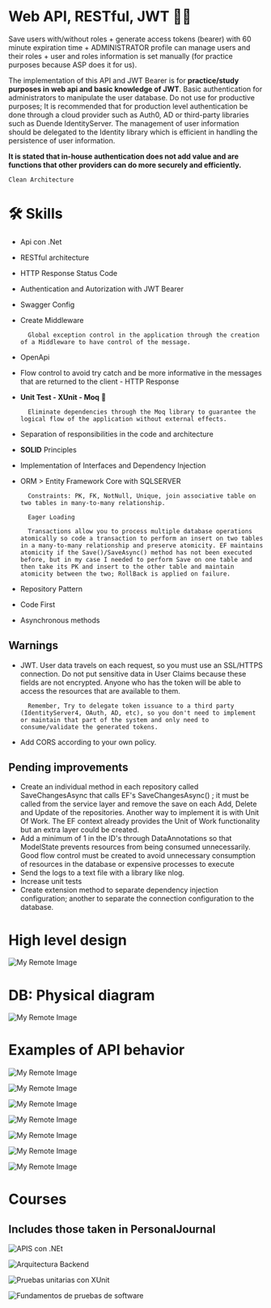 # Web API, RESTful, JWT 🔑⏰
Save users with/without roles + generate access tokens (bearer) with 60 minute expiration time + ADMINISTRATOR profile can manage users and their roles + user and roles information is set manually (for practice purposes because ASP does it for us).

The implementation of this API and JWT Bearer is for **practice/study purposes in web api and basic knowledge of JWT**. Basic authentication for administrators to manipulate the user database. Do not use for productive purposes; It is recommended that for production level authentication be done through a cloud provider such as Auth0, AD or third-party libraries such as Duende IdentityServer. The management of user information should be delegated to the Identity library which is efficient in handling the persistence of user information.


**It is stated that in-house authentication does not add value and are functions that other providers can do more securely and efficiently.**

```bash
Clean Architecture
```

# 🛠 Skills
* Api con .Net
* RESTful architecture
* HTTP Response Status Code
* Authentication and Autorization with JWT Bearer
* Swagger Config
* Create Middleware

        Global exception control in the application through the creation of a Middleware to have control of the message.
* OpenApi
* Flow control to avoid try catch and be more informative in the messages that are returned to the client - HTTP Response
* **Unit Test - XUnit - Moq** 🧪
    
        Eliminate dependencies through the Moq library to guarantee the logical flow of the application without external effects.

* Separation of responsibilities in the code and architecture
* **SOLID** Principles
* Implementation of Interfaces and Dependency Injection
* ORM > Entity Framework Core with SQLSERVER

        Constraints: PK, FK, NotNull, Unique, join associative table on two tables in many-to-many relationship.

        Eager Loading

        Transactions allow you to process multiple database operations atomically so code a transaction to perform an insert on two tables in a many-to-many relationship and preserve atomicity. EF maintains atomicity if the Save()/SaveAsync() method has not been executed before, but in my case I needed to perform Save on one table and then take its PK and insert to the other table and maintain atomicity between the two; RollBack is applied on failure.

* Repository Pattern
* Code First
* Asynchronous methods


## Warnings

* JWT. User data travels on each request, so you must use an SSL/HTTPS connection. Do not put sensitive data in User Claims because these fields are not encrypted. Anyone who has the token will be able to access the resources that are available to them.

        Remember, Try to delegate token issuance to a third party (IdentityServer4, OAuth, AD, etc), so you don't need to implement or maintain that part of the system and only need to consume/validate the generated tokens.

* Add CORS according to your own policy.

## Pending improvements

* Create an individual method in each repository called SaveChangesAsync that calls EF's SaveChangesAsync() ; it must be called from the service layer and remove the save on each Add, Delete and Update of the repositories. Another way to implement it is with Unit Of Work. The EF context already provides the Unit of Work functionality but an extra layer could be created.
* Add a minimum of 1 in the ID's through DataAnnotations so that ModelState prevents resources from being consumed unnecessarily. Good flow control must be created to avoid unnecessary consumption of resources in the database or expensive processes to execute
* Send the logs to a text file with a library like nlog.
* Increase unit tests
* Create extension method to separate dependency injection configuration; another to separate the connection configuration to the database.

# High level design

![My Remote Image](https://uc25c5b90c15861212af8228c208.previews.dropboxusercontent.com/p/thumb/ABtDptl2Y-AjYppuHSLLMg68MQS_s_F3SnALWeESKiGvHcJTWPB4MYH0NtgppuKW-VoyyKbNtG4ZpfXSdF04R2-V-zNe5sP7zALJc0yRtMM4bW1Vp6hxXLvTxA5SvgKi01sllAu2FENDj6q4Ec-CGxDqYuWP70sVQ3v2P0ChYNBZFD80RuuwMd6cpVsgVE_PPQy4AUyE0bmgCH5AwvtVV7eneSg-tZJnxubsV0TCEvbdqnbema5xRzwjdEIgPliaoSdjVxSvOa2Aiy0GxE34T7Wj0DitM1Tm_GpB2IWwwt8gD_e3g3f0ipUNVvdgSoGhHgjfhTzqKLQu9a5_FpeNyxhaQwkNQEvGvKk2_iaeLpS2Rx1-mE8AQDLshexnDAj1fCqzZmZjIK99BYTXzwNgTJbwy-kL3yG139LTzElLlSjcPQ/p.png)

# DB: Physical diagram
![My Remote Image](https://uc856d249a80f9043fa627059010.previews.dropboxusercontent.com/p/thumb/ABtzM1bV-pbzS6tI3b7Kr1zi8u74oA6ewU6tc9E8sz3Aaiuk3l2McbHmeN8BG8LVqzBsQtwO07gBlzwaL34eJ8N6Xz4yLC4tcaIu0-V-IvlNQluY4vzDsBYWjMAM1ActSTfBQaNxuePeZfmhPpdEycPHmCyJAQRUc_LouVruhw0G4G1BGqeKnFkTXWPIzP0gBkB4IoyV1TsB4nx9S9Q3jh7m9zs-tqZr1tWCZy6EwgjO1V72RgUvlIu6F09_pHoIVI-D-ERKlMkofIBb80BvijW1QvODn7muO4RhHgNxL4lwBWKDCXUjSwn_fx6rEi62rO2yGrNJitq136Loib8PMsE6V1oS1HwTCJ2CqJGCx510mdIr-pCoLAlblRtZUB6BdnJMVGttfeU_wCEaayZU_NxyW7qiog0NXMi_3lDuhVXd9A/p.png)

# Examples of API behavior
![My Remote Image](https://ucb43486a36034b915d58d6a95b7.previews.dropboxusercontent.com/p/thumb/ABvDrrkR9E5-PXeROlyxwM5PhHknS4cMi4KjOuh80K0sCEYHHPXKZ_200yOzE7TDM3GQigq8b2PfZSqvc4PL1jcDlHQugre-2H5H9yKM-_pzAMgk2_P_FaFMhmxmkMTSB1BOzxLjtd6-02Znrw5F6dIW-LJspqV2_njBlvivluLDcvLXTyJtBSgkL4SoFFByIPjMr3i2n7TBkNElaOj_FXdbcY45xgOIikTEA_K8v-xbDflpCWskok55fKC4_O3Occ6GOXMYSdZNNJU6TwhpyOcFcOI3VarxlDoHcL4LsZTAoEZRKWwFSZ7rj-avJUofqPdCYXaFEbvWwgyQH_RurVCpIfiqP-5SNsFtWLf1cYwceZUv627KeeD3IQkiMipYuDnkOWrfwad1PZeWgegiJw01e28a6OZ4of56xS4CXXajGQ/p.png)

![My Remote Image](https://uc1d03ffae143fa792537e09ee73.previews.dropboxusercontent.com/p/thumb/ABsDioWCukzCz_lsP14nIhMTWm2IDiakGOvn0eBGFnCLYB8Veo8_KTCC7ygYdq7Sexu9sFSgilL-MvqwA_f8Ycota0f74xW146HWzidBmx7E8PafpAfpeSRHlsdDIi-KdSjAuv8XWbXvXqseBc-MNjeBNsOjfLd9YOkq1JqyeA7m9frzLAgvNVQW87ektkWzkuYtjTdCfn6U8A8zBuZ2CgXCT3813RWqc1fNs5HWH9nzZIe4qsIlfWi1umqRdlv2mnzTGkw_U4436gV5vlMiQQNgAmbl9q0LvfzxT6j7sjzhmQr-RE0sm1Ps3RT3G2eZwdBa7NTmbJ0R1E2yyFB4Se5QoQZpLGPTke7Zu2U-g6AXlUxVzVlFeyoq9NnCTBgC7b1XYNHydJYJNZtcQt2HPmhNFUmib0NHk7nYydVqhNSgzA/p.png)

![My Remote Image](https://uc8f5e738cf48ed8decd451dcdc0.previews.dropboxusercontent.com/p/thumb/ABvG4cOig13Lw8-W2zHE2bnVRtgd2rbMctYonql0VZmdKdKGksVx_7tjTv0XuNqAMV3qV4N51AVkSRi3T-luKoO6kd8bHAJxwP4CWsNbiDMVilc6YuG-H8jqi0LPTiZxu5WJcRbzBjJbiP3yjLEpoqmQPy_yogAkrPjsU-nTmn80EHPHCGVTaSsAgZT2U6-NlnaZv3oRZFomw73fX5NZww-2nZvV5RpJNnm-HtmJh03usz8jxuqGNdUHUcg7jqdWik_s0f6j92V_pxk_fTAkmoyyo98tIRH8W-3iFhg8wZdmEmFKEtS62imHBLrYarnng6sC1Ki53UHq5YOIBVQbEp7lIdcJeaao6iNYHwjbZXRoE7eokTcqJhk3gT_TVD4hd7Sx1-NqGh3T5eZY-RBhmE6mfjctnwjPY52E_-r1-Goadg/p.png)

![My Remote Image](https://uce607b900adcf96f5f2d9eb5de4.previews.dropboxusercontent.com/p/thumb/ABumHAZt8JWj0rJrg5RtBudZEbWmBeMoovW6g48ZTfP3QPJgdGhMGw6rQjSBO3lK5eNRhSpThiCwwGim45KkhVVRr337Lb65uyPANVdvt0Mlh2NfRCSHAcMOE01ETPZ9yGVjulIjjWgoXJz35RTZG3KQDOL2xFp9SN9kECMauItsZF3Qm0_1NW8Gk0LZwp2IAKvKqlqLzfaZl5g2sQXZ1pbvfiApwX82ghxEBqKrqUZ04lIt1eMGBP-3rmjn0fcWgQwatiZPvxX_ILVpqvfGRiVDaIQD2qhtWnMQShop9OitwVyb8Rl2UqcRdE2-Vxw44Aib4b_FHjNzm_m56ijknkgIEbZqx3gc3lkHT5cSSvpBNVzPnYh5hfBJgK2fOud7duaLYIlHty5B5UieEsGV_1BO-iajqZr1O1pmXgCVigRYmQ/p.png)

![My Remote Image](https://uc50f113cb8bc7784f6c8c16a800.previews.dropboxusercontent.com/p/thumb/ABuB1bg3MIfTntCVjWw2ubQvtvfBSudT-DJXcTOnHKufMcU923Fpr3wGcPZqcGDEcILrYTVNk27L1xBHiuF4wfZxfZOcmQwk828tYJJYrZDQqKoktL12mCQLCURhyw-lQxopVU8tWSKLwc0nl0C9G2uBjQRZOoEzNH8KM5eNL4r6j0kkWrOUl5dIw5V04tzt3JxYaxbfvqcRKKHL8hFzTzDUfrmv3OTOsuovDbiYAZ43us7aJKv-jay5BedScFQq4D0rYbeFnod3C3uJggKl4vllgTsw8CeJbdXUHMAuSqjki0N-xjUsic3z5QEGDQiEhVhCM4kAyE1Iv0ymSiYrrGmlXExe3VBp-lsE90GeIb6eVPeztkltRAzJW4DSdlPlgvJq1OkpQ9L5EgsrnbTVTmDbGnGeuoj42f_zEZ-4m66LVg/p.png)

![My Remote Image](https://uc7d1cee4ddf178dd57d5d2831d5.previews.dropboxusercontent.com/p/thumb/ABui8i1ezvzlRNduz8PeXwDoftJEQy8_FMs-kBWt0Fi8v_y3VJ33iwoslOG8C6J3m9Kf-AY-dGaJIlpixIZtENszjRLp1MY3m5aGuuHjhX4tca21FeMg6R4rvFo_uaXHEC_qZcpIrCNfRnLP9fAJCFF74Mkj0K0mAcVEHAqUeSolTn9SSOVhE0lrFIx5usASRl5yOhAx-QRG41ZQbb008lFLzDVgVLG1-Wb8zOKcaYYzlpvnEzeAb-LVtv6_IBXqcCHmi6YApxVmaF-MeNOUvh0f5NACHDDjA78CeKvs89MjaZAblhRLsimP_kz1WQ4t3YcpV-x-zjcnuOQvtHXOQn9ddgsdvjfNcqQeBYdOcq5pwQh6UQdQdJ6F5AOIEegjEfqRyTh7ZA25G_FN8zl4TAxn8pw8W12MnvWf2Nl48xsT2w/p.png)

![My Remote Image](https://uce35e69d927742236e4d2aa68e8.previews.dropboxusercontent.com/p/thumb/ABvNaVhkto01jVZ_dLXPFjbaqBzdWTv88cI-uCbvrNFa8QwMwqyvYusbgE17eaCE9ohNLSYfbYF5ji6SXrv_0d1VIkuam_MMcIpczO1VFHuhAUgBl11Lo3zjZGLAx-LKdT4lHIFDW3jFi-Tai3rZfqLk0XlXZBHXluuH2ycOR40Rb04kQ4LjIXJSbYAPe8A3ha2REUVIJXLFjld1mXXZYTgluA9InK2aE4cfDdw8wbEjGlC9LYUZOIBfvcYUgFBxcyh1sPxII1O8qtlyJOOx62WE-KXb77_ip-npmaEDf7eNsEZhQd-K3AhYQJMHt8CGf0zR16Y6oUa35CkVtE7bHutJKmm3mtUvOqN1nODJ9bBl_X8NXboTrYs4khCBAbmtI9L9jomvGwZZABPXvrQXMOy13dfwXPtQVK9DB79xq6Ts2w/p.png)

# Courses
## Includes those taken in PersonalJournal

![APIS con .NEt](https://ucb2f91ad882e440712094e281eb.previews.dropboxusercontent.com/p/pdf_img/ABvZRviTGOZeSMXSflK4ZtIHNXshfIUerPlMwkVyRAz2mhzcKHKC2ylPWMtww-kIdAmimnRicBLa8spvrzYLXx7iMKTKxAhBFBa2_yrtBe51r6VNcDlgJ6oei0-e_QXwjnCRPjBC_h3IQUFvQ_LZ99zju9S7h1umRRMe_2BV73t8FiPpwua91A5DldpFz45MgRlV4DM_8iEto9wgSofJb7Ttq5AXle35WUnh0YSN4G17SPeZgayl4mGT7Rql1aiCIMunbKwyTVTfE3hhEYzlp18QWzc5-3uOwlRUkt9_zRChc8cTC2kyCAza-V4MfA0_ty6B9CHV5uZJu67ZkzT0EYwZuUMXq1UUHjlsoIn7OgWf6efHu4cGtNpdTNhLvv5jW2b7rrdU3RGwNpLqx8saZRIc/p.png?page=0&scale_percent=0)

![Arquitectura Backend](https://uc6fa32ac0c0b4733e01f66b8019.previews.dropboxusercontent.com/p/pdf_img/ABseRUcJzSVfV1044fwNhYHg3ydNyewIC-tDnhtfqyFrJB5yLURherVWPHf4dLpM6YuY3aW6jPLFPUziaCa3WF0Y8UWwabuPkbn9Y7NeS-0501FSpI2sSXjSlPCjnFBdLAVRPiHiJHEdMmGSqKOn71wfbAYFDDu159R1RiCYpwMS5xmPO7QpLxwj6QjtHeCqcD2SErEwhEdZBYMFYcAl-RNYrGkuBoxvQ-gEg0dN8t9ExLfo22o46qMgs96xyLAqXWNZAF62JFz5TMvJUyE-ZtH2rNe-2gbJ4VHx40t1AGD6HyohFXWhV0G4ORLbN5FNRJK8vjGDM-WPDzEFmzIGFta2vFliFvKTfhLQp3qHeTHvY9NqzWva-2siZ23PjELsVqtd7DWzPF5KrETunTtj_rBP/p.png?page=0&scale_percent=0)

![Pruebas unitarias con XUnit](https://uc08323a4878da615e779361ce61.previews.dropboxusercontent.com/p/pdf_img/ABugBztNbUQOncEd2yEnDvV7Og-6O1dODQkQCnd7O-ThmCAvUuJBVUVmPbF0eSF9pkh-AAUgIBHCd8UfqC_gMFbpzdnI6-QglUyY5rO6_ygJmhN0p4cxzU1NY1XzW0C7x-Pv2amMHAKnY3WySQ92rNDVVKv7TDK8-tMB2nVDHynICclYIdhC2adroP0VWtHIRrGc5of_-1yGh05mEKU6fLSHscnyJ5YJWIMEuHRlgrUC2oStQK38ktfLcOCBa1VjXZf0q_0USQvMFKwq9h5eHByfw65CVrhlkEOlJEA0af0UWKwDkY1Pxr6MA4VYdRq4cUbUkgO1WZ5LqgBkAyiPPSEyJIJv10PO1Gd2eC1zpneyJri7QVsz9V8MH1wYYsIvi_YpdoKHhRJ3zGiuRbvyVIvR/p.png?page=0&scale_percent=0)

![Fundamentos de pruebas de software](https://uc84a382b7965c8594b1be54e558.previews.dropboxusercontent.com/p/pdf_img/ABt2B6zgu3OR3VXStsoj8UHXcXGgblFgt0V_SXYZWqVCe1BbN0bZpDLhJmEBKGz17iaMAk6GDoklBTFu9mDold09gt-JHlmCmHWzOSMTR1p6AgBudWxxHYx0cQZFUD8j_6739mhW8Gou85W9illZIZZUNMAVhSS2t9C1vZ2IqVsPCcdfB0coEdvoKa2P8WEsEYIAIVwNeSJIN6cDjloGVBPY7meXL3nigwuULnx41VR-cgFG3qpGjsnNuPoSnWvM-O8gpEqujXBs5f7N8EF4qbMYrdINP8aI5-HXO3SMu79knwcrc6EVAZYLlJkh50gp8t5hPVs4SrFFvAYwA8bz8moCdL324HJcdU6UGM0qexXTsvkmvNAJMnpyK98KtGkAzi-4AXB993P3y4b2EHjmt1kd/p.png?page=0&scale_percent=0)
